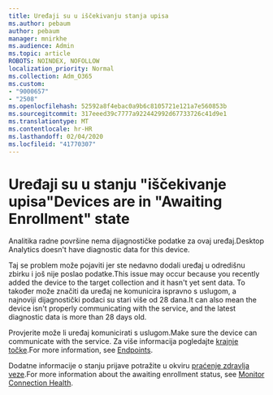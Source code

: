 ```yaml
---
title: Uređaji su u iščekivanju stanja upisa
ms.author: pebaum
author: pebaum
manager: mnirkhe
ms.audience: Admin
ms.topic: article
ROBOTS: NOINDEX, NOFOLLOW
localization_priority: Normal
ms.collection: Adm_O365
ms.custom:
- "9000657"
- "2508"
ms.openlocfilehash: 52592a8f4ebac0a9b6c8105721e121a7e560853b
ms.sourcegitcommit: 317eeed39c7777a922442992d67733726c41d9e1
ms.translationtype: MT
ms.contentlocale: hr-HR
ms.lasthandoff: 02/04/2020
ms.locfileid: "41770307"
---
```

# <a name="devices-are-in-awaiting-enrollment-state"></a><span data-ttu-id="b4ba7-102">Uređaji su u stanju "iščekivanje upisa"</span><span class="sxs-lookup"><span data-stu-id="b4ba7-102">Devices are in "Awaiting Enrollment" state</span></span>

<span data-ttu-id="b4ba7-103">Analitika radne površine nema dijagnostičke podatke za ovaj uređaj.</span><span class="sxs-lookup"><span data-stu-id="b4ba7-103">Desktop Analytics doesn't have diagnostic data for this device.</span></span> 

<span data-ttu-id="b4ba7-104">Taj se problem može pojaviti jer ste nedavno dodali uređaj u odredišnu zbirku i još nije poslao podatke.</span><span class="sxs-lookup"><span data-stu-id="b4ba7-104">This issue may occur because you recently added the device to the target collection and it hasn't yet sent data.</span></span> <span data-ttu-id="b4ba7-105">To također može značiti da uređaj ne komunicira ispravno s uslugom, a najnoviji dijagnostički podaci su stari više od 28 dana.</span><span class="sxs-lookup"><span data-stu-id="b4ba7-105">It can also mean the device isn't properly communicating with the service, and the latest diagnostic data is more than 28 days old.</span></span>

<span data-ttu-id="b4ba7-106">Provjerite može li uređaj komunicirati s uslugom.</span><span class="sxs-lookup"><span data-stu-id="b4ba7-106">Make sure the device can communicate with the service.</span></span> <span data-ttu-id="b4ba7-107">Za više informacija pogledajte [krajnje točke](https://docs.microsoft.com/configmgr/desktop-analytics/enable-data-sharing#endpoints).</span><span class="sxs-lookup"><span data-stu-id="b4ba7-107">For more information, see [Endpoints](https://docs.microsoft.com/configmgr/desktop-analytics/enable-data-sharing#endpoints).</span></span>

<span data-ttu-id="b4ba7-108">Dodatne informacije o stanju prijave potražite u okviru [praćenje zdravlja veze](https://docs.microsoft.com/configmgr/desktop-analytics/monitor-connection-health#awaiting-enrollment).</span><span class="sxs-lookup"><span data-stu-id="b4ba7-108">For more information about the awaiting enrollment status, see [Monitor Connection Health](https://docs.microsoft.com/configmgr/desktop-analytics/monitor-connection-health#awaiting-enrollment).</span></span>